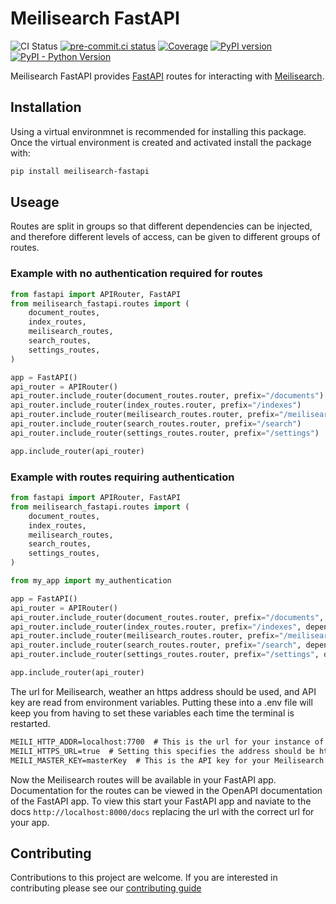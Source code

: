 # Meilisearch FastAPI

![CI Status](https://github.com/sanders41/meilisearch-fastapi/workflows/CI/badge.svg?branch=main&event=push)
[![pre-commit.ci status](https://results.pre-commit.ci/badge/github/sanders41/meilisearch-fastapi/main.svg)](https://results.pre-commit.ci/latest/github/sanders41/meilisearch-fastapi/main)
[![Coverage](https://codecov.io/gh/sanders41/meilisearch-fastapi/branch/main/graphs/badge.svg?branch=main)](https://codecov.io/gh/sanders41/meilisearch-fastapi)
[![PyPI version](https://badge.fury.io/py/meilisearch-fastapi.svg)](https://badge.fury.io/py/meilisearch-fastapi)
[![PyPI - Python Version](https://img.shields.io/pypi/pyversions/meilisearch-fastapi?color=5cc141)](https://github.com/sanders41/meilisearch-fastapi)

Meilisearch FastAPI provides [FastAPI](https://fastapi.tiangolo.com/) routes for interacting with [Meilisearch](https://www.meilisearch.com/).

## Installation

Using a virtual environmnet is recommended for installing this package. Once the virtual environment is created and activated install the package with:

```sh
pip install meilisearch-fastapi
```

## Useage

Routes are split in groups so that different dependencies can be injected, and therefore different levels of access, can be given to different groups of routes.

### Example with no authentication required for routes

```py
from fastapi import APIRouter, FastAPI
from meilisearch_fastapi.routes import (
    document_routes,
    index_routes,
    meilisearch_routes,
    search_routes,
    settings_routes,
)

app = FastAPI()
api_router = APIRouter()
api_router.include_router(document_routes.router, prefix="/documents")
api_router.include_router(index_routes.router, prefix="/indexes")
api_router.include_router(meilisearch_routes.router, prefix="/meilisearch")
api_router.include_router(search_routes.router, prefix="/search")
api_router.include_router(settings_routes.router, prefix="/settings")

app.include_router(api_router)
```

### Example with routes requiring authentication

```py
from fastapi import APIRouter, FastAPI
from meilisearch_fastapi.routes import (
    document_routes,
    index_routes,
    meilisearch_routes,
    search_routes,
    settings_routes,
)

from my_app import my_authentication

app = FastAPI()
api_router = APIRouter()
api_router.include_router(document_routes.router, prefix="/documents", dependeincies=[Depends(my_authentication)])
api_router.include_router(index_routes.router, prefix="/indexes", dependeincies=[Depends(my_authentication)])
api_router.include_router(meilisearch_routes.router, prefix="/meilisearch", dependeincies=[Depends(my_authentication)])
api_router.include_router(search_routes.router, prefix="/search", dependeincies=[Depends(my_authentication)])
api_router.include_router(settings_routes.router, prefix="/settings", dependeincies=[Depends(my_authentication)])

app.include_router(api_router)
```

The url for Meilisearch, weather an https address should be used, and API key are read from
environment variables. Putting these into a .env file will keep you from having to set these
variables each time the terminal is restarted.

```txt
MEILI_HTTP_ADDR=localhost:7700  # This is the url for your instance of Meilisearch
MEILI_HTTPS_URL=true  # Setting this specifies the address should be https://. If false or not included the address will be http://
MEILI_MASTER_KEY=masterKey  # This is the API key for your Meilisearch instance
```

Now the Meilisearch routes will be available in your FastAPI app. Documentation for the routes can be viewed in the OpenAPI documentation of the FastAPI app. To view this start your FastAPI app and naviate to the docs `http://localhost:8000/docs` replacing the url with the correct url for your app.

## Contributing

Contributions to this project are welcome. If you are interested in contributing please see our [contributing guide](CONTRIBUTING.md)
